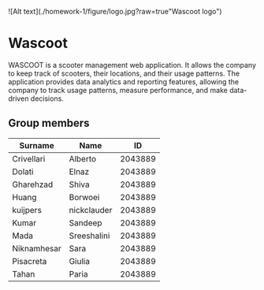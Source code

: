![Alt text](./homework-1/figure/logo.jpg?raw=true"Wascoot logo")
# Wascoot 

WASCOOT is a scooter management web application. It allows the company to keep track of scooters, their locations, and their usage patterns.
The application provides data analytics and reporting features, allowing the company to track usage patterns, measure performance, and make data-driven decisions.
## Group members

| Surname       | Name          | ID            |
| ------------- | ------------- | ------------- |
| Crivellari	| Alberto	| 2043889	|
| Dolati		| Elnaz	| 2043889	|
| Gharehzad		| Shiva	| 2043889       |
| Huang	| Borwoei	| 2043889	|
| kuijpers        | nickclauder	| 2043889	|
| Kumar | Sandeep | 2043889 |
| Mada | Sreeshalini | 2043889|
| Niknamhesar | Sara | 2043889|
| Pisacreta | Giulia | 2043889|
| Tahan		| Paria		| 2043889	|
